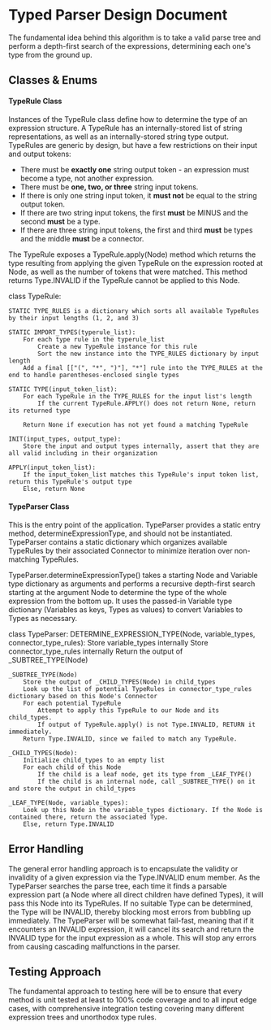 # Typed Parser Design Document

The fundamental idea behind this algorithm is to take a valid parse tree and perform a depth-first search of the expressions, determining each one's type from the ground up.

## Classes & Enums

#### TypeRule Class

Instances of the TypeRule class define how to determine the type of an expression structure. A TypeRule has an internally-stored list of string representations, as well as an internally-stored string type output. TypeRules are generic by design, but have a few restrictions on their input and output tokens:
- There must be **exactly one** string output token - an expression must become a type, not another expression.
- There must be **one, two, or three** string input tokens.
- If there is only one string input token, it **must not** be equal to the string output token.
- If there are two string input tokens, the first **must** be MINUS and the second **must** be a type.
- If there are three string input tokens, the first and third **must** be types and the middle **must** be a connector.

The TypeRule exposes a TypeRule.apply(Node) method which returns the type resulting from applying the given TypeRule on the expression rooted at Node, as well as the number of tokens that were matched. This method returns Type.INVALID if the TypeRule cannot be applied to this Node.

class TypeRule:

    STATIC TYPE_RULES is a dictionary which sorts all available TypeRules by their input lengths (1, 2, and 3)

    STATIC IMPORT_TYPES(typerule_list):
        For each type rule in the typerule_list
            Create a new TypeRule instance for this rule
            Sort the new instance into the TYPE_RULES dictionary by input length
        Add a final [["(", "*", ")"], "*"] rule into the TYPE_RULES at the end to handle parentheses-enclosed single types

    STATIC TYPE(input_token_list):
        For each TypeRule in the TYPE_RULES for the input list's length
            If the current TypeRule.APPLY() does not return None, return its returned type

        Return None if execution has not yet found a matching TypeRule

    INIT(input_types, output_type):
        Store the input and output types internally, assert that they are all valid including in their organization

    APPLY(input_token_list):
        If the input_token_list matches this TypeRule's input token list, return this TypeRule's output type
        Else, return None

#### TypeParser Class

This is the entry point of the application. TypeParser provides a static entry method, determineExpressionType, and should not be instantiated. TypeParser contains a static dictionary which organizes available TypeRules by their associated Connector to minimize iteration over non-matching TypeRules.

TypeParser.determineExpressionType() takes a starting Node and Variable type dictionary as arguments and performs a recursive depth-first search starting at the argument Node to determine the type of the whole expression from the bottom up. It uses the passed-in Variable type dictionary (Variables as keys, Types as values) to convert Variables to Types as necessary.

class TypeParser:
    DETERMINE_EXPRESSION_TYPE(Node, variable_types, connector_type_rules):
        Store variable_types internally
        Store connector_type_rules internally
        Return the output of _SUBTREE_TYPE(Node)

    _SUBTREE_TYPE(Node)
        Store the output of _CHILD_TYPES(Node) in child_types
        Look up the list of potential TypeRules in connector_type_rules dictionary based on this Node's Connector
        For each potential TypeRule
            Attempt to apply this TypeRule to our Node and its child_types.
            If output of TypeRule.apply() is not Type.INVALID, RETURN it immediately.
        Return Type.INVALID, since we failed to match any TypeRule.

    _CHILD_TYPES(Node):
        Initialize child_types to an empty list
        For each child of this Node
            If the child is a leaf node, get its type from _LEAF_TYPE()
            If the child is an internal node, call _SUBTREE_TYPE() on it and store the output in child_types

    _LEAF_TYPE(Node, variable_types):
        Look up this Node in the variable_types dictionary. If the Node is contained there, return the associated Type.
        Else, return Type.INVALID

## Error Handling

The general error handling approach is to encapsulate the validity or invalidity of a given expression via the Type.INVALID enum member. As the TypeParser searches the parse tree, each time it finds a parsable expression part (a Node where all direct children have defined Types), it will pass this Node into its TypeRules. If no suitable Type can be determined, the Type will be INVALID, thereby blocking most errors from bubbling up immediately. The TypeParser will be somewhat fail-fast, meaning that if it encounters an INVALID expression, it will cancel its search and return the INVALID type for the input expression as a whole. This will stop any errors from causing cascading malfunctions in the parser.

## Testing Approach

The fundamental approach to testing here will be to ensure that every method is unit tested at least to 100% code coverage and to all input edge cases, with comprehensive integration testing covering many different expression trees and unorthodox type rules.